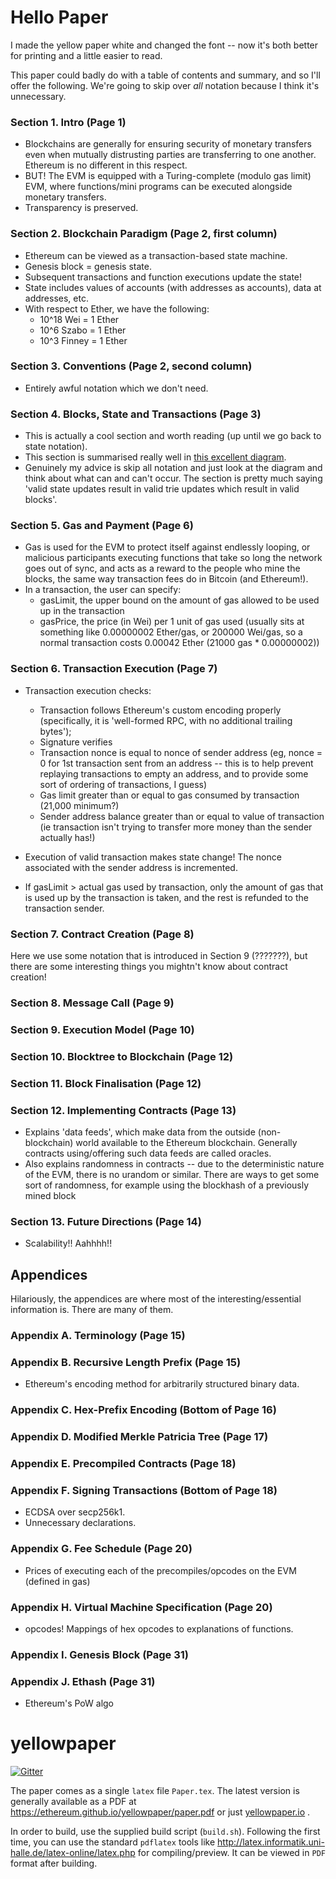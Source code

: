 # Hello Paper

I made the yellow paper white and changed the font -- now it's both better for printing and
a little easier to read.


This paper could badly do with a table of contents and summary, and so I'll offer the following.
We're going to skip over _all_ notation because I think it's unnecessary.

### Section 1. Intro (Page 1)

- Blockchains are generally for ensuring security of monetary transfers even when mutually
distrusting parties are transferring to one another. Ethereum is no different in this respect.
- BUT! The EVM is equipped with a Turing-complete (modulo gas limit) EVM, where functions/mini
programs can be executed alongside monetary transfers.
- Transparency is preserved.

### Section 2. Blockchain Paradigm (Page 2, first column)

- Ethereum can be viewed as a transaction-based state machine.
- Genesis block = genesis state.
- Subsequent transactions and function executions update the state!
- State includes values of accounts (with addresses as accounts), data at addresses, etc.
- With respect to Ether, we have the following:
    - 10^18 Wei = 1 Ether
    - 10^6 Szabo = 1 Ether
    - 10^3 Finney = 1 Ether

### Section 3. Conventions (Page 2, second column)

- Entirely awful notation which we don't need.

### Section 4. Blocks, State and Transactions (Page 3)

- This is actually a cool section and worth reading (up until we go back to
  state notation).
- This section is summarised really well in [this excellent diagram](https://i.stack.imgur.com/afWDt.jpg).
- Genuinely my advice is skip all notation and just look at the diagram and
  think about what can and can't occur. The section is pretty much saying
  'valid state updates result in valid trie updates which result in valid
  blocks'.

### Section 5. Gas and Payment (Page 6)

- Gas is used for the EVM to protect itself against endlessly looping, or
  malicious participants executing functions that take so long the network goes
  out of sync, and acts as a reward to the people who mine the blocks, the same
  way transaction fees do in Bitcoin (and Ethereum!).
- In a transaction, the user can specify:
    - gasLimit, the upper bound on the amount of gas allowed to be used up in
      the transaction
    - gasPrice, the price (in Wei) per 1 unit of gas used (usually sits at
      something like 0.00000002 Ether/gas, or 200000 Wei/gas, so a normal
      transaction costs 0.00042 Ether (21000 gas * 0.00000002))

### Section 6. Transaction Execution (Page 7)

- Transaction execution checks:
    - Transaction follows Ethereum's custom encoding properly (specifically, it
      is 'well-formed RPC, with no additional trailing bytes');
    - Signature verifies
    - Transaction nonce is equal to nonce of sender address (eg, nonce = 0 for
      1st transaction sent from an address -- this is to help prevent replaying
      transactions to empty an address, and to provide some sort of ordering of
      transactions, I guess)
    - Gas limit greater than or equal to gas consumed by transaction (21,000
      minimum?)
    - Sender address balance greater than or equal to value of transaction (ie
      transaction isn't trying to transfer more money than the sender actually
      has!)

- Execution of valid transaction makes state change! The nonce associated with
  the sender address is incremented.
- If gasLimit > actual gas used by transaction, only the amount of gas that is
  used up by the transaction is taken, and the rest is refunded to the
  transaction sender.

### Section 7. Contract Creation (Page 8)

Here we use some notation that is introduced in Section 9 (???????), but there
are some interesting things you mightn't know about contract creation!

### Section 8. Message Call (Page 9)

### Section 9. Execution Model (Page 10)

### Section 10. Blocktree to Blockchain (Page 12)

### Section 11. Block Finalisation (Page 12)

### Section 12. Implementing Contracts (Page 13)

- Explains 'data feeds', which make data from the outside (non-blockchain) world
available to the Ethereum blockchain. Generally contracts using/offering such data
feeds are called oracles.
- Also explains randomness in contracts -- due to the deterministic nature of the EVM,
there is no urandom or similar. There are ways to get some sort of randomness, for
example using the blockhash of a previously mined block

### Section 13. Future Directions (Page 14)

- Scalability!! Aahhhh!!

## Appendices

Hilariously, the appendices are where most of the interesting/essential information is.
There are many of them.

### Appendix A. Terminology (Page 15)

### Appendix B. Recursive Length Prefix (Page 15)

- Ethereum's encoding method for arbitrarily structured binary data.

### Appendix C. Hex-Prefix Encoding (Bottom of Page 16)

### Appendix D. Modified Merkle Patricia Tree (Page 17)

### Appendix E. Precompiled Contracts (Page 18)

### Appendix F. Signing Transactions (Bottom of Page 18)

- ECDSA over secp256k1.
- Unnecessary declarations.

### Appendix G. Fee Schedule (Page 20)

- Prices of executing each of the precompiles/opcodes on the EVM (defined in gas)

### Appendix H. Virtual Machine Specification (Page 20)

- opcodes! Mappings of hex opcodes to explanations of functions.

### Appendix I. Genesis Block (Page 31)

### Appendix J. Ethash (Page 31)

- Ethereum's PoW algo

# yellowpaper

[![Gitter](https://badges.gitter.im/ethereum/yellowpaper.svg)](https://gitter.im/ethereum/yellowpaper?utm_source=badge&utm_medium=badge&utm_campaign=pr-badge&utm_content=badge)

The paper comes as a single ``latex`` file ``Paper.tex``. The latest version is
generally available as a PDF at
https://ethereum.github.io/yellowpaper/paper.pdf or just
[yellowpaper.io](http://yellowpaper.io/) .

In order to build, use the supplied build script (``build.sh``). Following the
first time, you can use the standard `pdflatex` tools like
http://latex.informatik.uni-halle.de/latex-online/latex.php for
compiling/preview. It can be viewed in ``PDF`` format after building.
